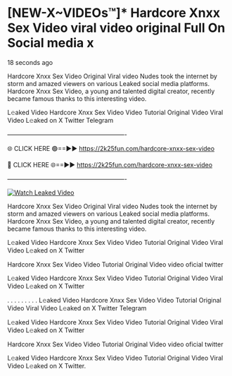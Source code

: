 # [NEW-X~VIDEOs™]* Hardcore Xnxx Sex Video viral video original Full On Social media x

18 seconds ago

Hardcore Xnxx Sex Video Original Viral video Nudes took the internet by storm and amazed viewers on various Leaked social media platforms. Hardcore Xnxx Sex Video, a young and talented digital creator, recently became famous thanks to this interesting video.

L𝚎aked Video Hardcore Xnxx Sex Video Video Tutorial Original Video Viral Video L𝚎aked on X Twitter Telegram

———————————————————-

🌐 CLICK HERE 🟢==►► https://2k25fun.com/hardcore-xnxx-sex-video

🔴 CLICK HERE 🌐==►► https://2k25fun.com/hardcore-xnxx-sex-video

———————————————————-

[![Watch Leaked Video](https://miro.medium.com/v2/resize:fit:828/format:webp/1*cilzJN44JGOrTw9NJCrNHA.gif "Watch Leaked Video")](https://2k25fun.com/hardcore-xnxx-sex-video)

Hardcore Xnxx Sex Video Original Viral video Nudes took the internet by storm and amazed viewers on various Leaked social media platforms. Hardcore Xnxx Sex Video, a young and talented digital creator, recently became famous thanks to this interesting video.

L𝚎aked Video Hardcore Xnxx Sex Video Video Tutorial Original Video Viral Video L𝚎aked on X Twitter

Hardcore Xnxx Sex Video Video Tutorial Original Video video oficial twitter

L𝚎aked Video Hardcore Xnxx Sex Video Video Tutorial Original Video Viral Video L𝚎aked on X Twitter

. . . . . . . . . L𝚎aked Video Hardcore Xnxx Sex Video Video Tutorial Original Video Viral Video L𝚎aked on X Twitter Telegram

L𝚎aked Video Hardcore Xnxx Sex Video Video Tutorial Original Video Viral Video L𝚎aked on X Twitter

Hardcore Xnxx Sex Video Video Tutorial Original Video video oficial twitter

L𝚎aked Video Hardcore Xnxx Sex Video Video Tutorial Original Video Viral Video L𝚎aked on X Twitter.